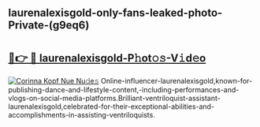 ## laurenalexisgold-only-fans​-leaked-photo​-Private-(g9eq6)


# <h2><a href="https://mediaupload.pro?title=laurenalexisgold&ref=git">🔗👉 🔴 laurenalexisgold-P𝚑ot𝚘𝚜-V𝚒d𝚎o</a></h2>

[![Corinna Kopf Nue Nu𝚍e𝚜](https://i.imgur.com/0qMVB7G.gif)](https://mediaupload.pro?title=laurenalexisgold&ref=git)
Online-influencer-laurenalexisgold,known-for-publishing-dance-and-lifestyle-content,-including-performances-and-vlogs-on-social-media-platforms.Brilliant-ventriloquist-assistant-laurenalexisgold,celebrated-for-their-exceptional-abilities-and-accomplishments-in-assisting-ventriloquists.  